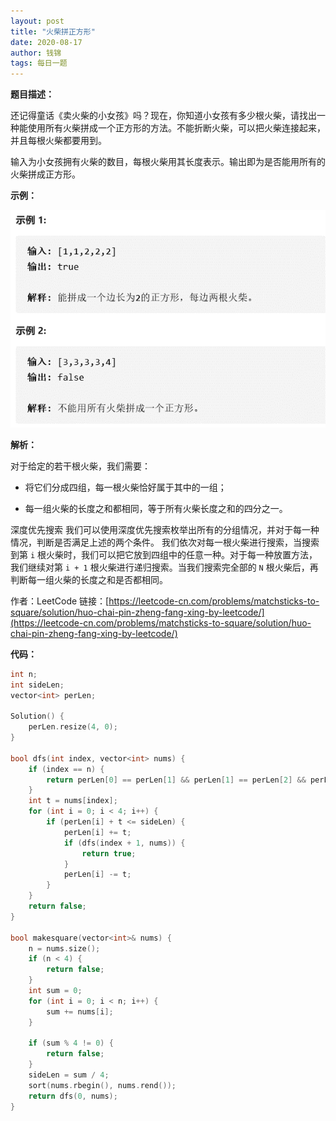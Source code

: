 ```yaml
---
layout: post
title: "火柴拼正方形"
date: 2020-08-17
author: 钱锦
tags: 每日一题
---
```


**题目描述：**

还记得童话《卖火柴的小女孩》吗？现在，你知道小女孩有多少根火柴，请找出一种能使用所有火柴拼成一个正方形的方法。不能折断火柴，可以把火柴连接起来，并且每根火柴都要用到。

输入为小女孩拥有火柴的数目，每根火柴用其长度表示。输出即为是否能用所有的火柴拼成正方形。

**示例：**

![示例](/assets/img/20200817_02.png "示例")

**解析：**

对于给定的若干根火柴，我们需要：

- 将它们分成四组，每一根火柴恰好属于其中的一组；

- 每一组火柴的长度之和都相同，等于所有火柴长度之和的四分之一。


深度优先搜索
我们可以使用深度优先搜索枚举出所有的分组情况，并对于每一种情况，判断是否满足上述的两个条件。
我们依次对每一根火柴进行搜索，当搜索到第 <code>i</code> 根火柴时，我们可以把它放到四组中的任意一种。对于每一种放置方法，我们继续对第 <code>i + 1</code> 根火柴进行递归搜索。当我们搜索完全部的 <code>N</code> 根火柴后，再判断每一组火柴的长度之和是否都相同。

作者：LeetCode
链接：[https://leetcode-cn.com/problems/matchsticks-to-square/solution/huo-chai-pin-zheng-fang-xing-by-leetcode/](https://leetcode-cn.com/problems/matchsticks-to-square/solution/huo-chai-pin-zheng-fang-xing-by-leetcode/)

**代码：**

```cpp
int n;
int sideLen;
vector<int> perLen;

Solution() {
    perLen.resize(4, 0);
}

bool dfs(int index, vector<int> nums) {
    if (index == n) {
        return perLen[0] == perLen[1] && perLen[1] == perLen[2] && perLen[2] == perLen[3];
    }
    int t = nums[index];
    for (int i = 0; i < 4; i++) {
        if (perLen[i] + t <= sideLen) {
            perLen[i] += t;
            if (dfs(index + 1, nums)) {
                return true;
            }
            perLen[i] -= t;
        }
    }
    return false;
}

bool makesquare(vector<int>& nums) {
    n = nums.size();
    if (n < 4) {
        return false;
    }
    int sum = 0;
    for (int i = 0; i < n; i++) {
        sum += nums[i];
    }
    
    if (sum % 4 != 0) {
        return false;
    }
    sideLen = sum / 4;
    sort(nums.rbegin(), nums.rend());
    return dfs(0, nums);
}
```
